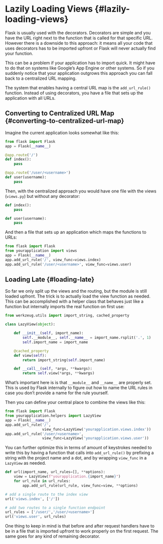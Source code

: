 # Lazily Loading Views {#lazily-loading-views}

Flask is usually used with the decorators. Decorators are simple and you have the URL right next to the function that is called for that specific URL. However there is a downside to this approach: it means all your code that uses decorators has to be imported upfront or Flask will never actually find your function.

This can be a problem if your application has to import quick. It might have to do that on systems like Google’s App Engine or other systems. So if you suddenly notice that your application outgrows this approach you can fall back to a centralized URL mapping.

The system that enables having a central URL map is the `add_url_rule()` function. Instead of using decorators, you have a file that sets up the application with all URLs.

## Converting to Centralized URL Map {#converting-to-centralized-url-map}

Imagine the current application looks somewhat like this:

```python
from flask import Flask
app = Flask(__name__)

@app.route('/')
def index():
    pass

@app.route('/user/<username>')
def user(username):
    pass
```

Then, with the centralized approach you would have one file with the views (`views.py`) but without any decorator:

```python
def index():
    pass

def user(username):
    pass
```

And then a file that sets up an application which maps the functions to URLs:

```python
from flask import Flask
from yourapplication import views
app = Flask(__name__)
app.add_url_rule('/', view_func=views.index)
app.add_url_rule('/user/<username>', view_func=views.user)
```

## Loading Late {#loading-late}

So far we only split up the views and the routing, but the module is still loaded upfront. The trick is to actually load the view function as needed. This can be accomplished with a helper class that behaves just like a function but internally imports the real function on first use:

```python
from werkzeug.utils import import_string, cached_property

class LazyView(object):

    def __init__(self, import_name):
        self.__module__, self.__name__ = import_name.rsplit('.', 1)
        self.import_name = import_name

    @cached_property
    def view(self):
        return import_string(self.import_name)

    def __call__(self, *args, **kwargs):
        return self.view(*args, **kwargs)
```

What’s important here is is that `__module__` and `__name__` are properly set. This is used by Flask internally to figure out how to name the URL rules in case you don’t provide a name for the rule yourself.

Then you can define your central place to combine the views like this:

```python
from flask import Flask
from yourapplication.helpers import LazyView
app = Flask(__name__)
app.add_url_rule('/',
                 view_func=LazyView('yourapplication.views.index'))
app.add_url_rule('/user/<username>',
                 view_func=LazyView('yourapplication.views.user'))
```

You can further optimize this in terms of amount of keystrokes needed to write this by having a function that calls into `add_url_rule()` by prefixing a string with the project name and a dot, and by wrapping `view_func` in a `LazyView` as needed.

```python
def url(import_name, url_rules=[], **options):
    view = LazyView(f"yourapplication.{import_name}")
    for url_rule in url_rules:
        app.add_url_rule(url_rule, view_func=view, **options)

# add a single route to the index view
url('views.index', ['/'])

# add two routes to a single function endpoint
url_rules = ['/user/','/user/<username>']
url('views.user', url_rules)
```

One thing to keep in mind is that before and after request handlers have to be in a file that is imported upfront to work properly on the first request. The same goes for any kind of remaining decorator.